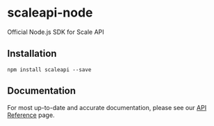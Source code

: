 # scaleapi-node
Official Node.js SDK for Scale API

## Installation

`npm install scaleapi --save`

## Documentation
For most up-to-date and accurate documentation, please see our [API Reference](https://docs.scaleapi.com) page.
